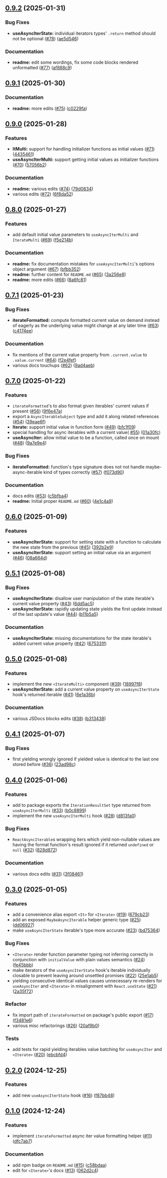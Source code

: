 ## [0.9.2](https://github.com/shtaif/react-async-iterators/compare/v0.9.1...v0.9.2) (2025-01-31)


### Bug Fixes

* **useAsyncIterState:** individual iterators types' `.return` method should not be optional ([#78](https://github.com/shtaif/react-async-iterators/issues/78)) ([ae5d546](https://github.com/shtaif/react-async-iterators/commit/ae5d5460bc8ee0d4f08ddde8b4b02222d68167b4))


### Documentation

* **readme:** edit some wordings, fix some code blocks rendered unformatted ([#77](https://github.com/shtaif/react-async-iterators/issues/77)) ([af888c9](https://github.com/shtaif/react-async-iterators/commit/af888c90273d36fc35ddf4e3a44afecb2391d0e3))

## [0.9.1](https://github.com/shtaif/react-async-iterators/compare/v0.9.0...v0.9.1) (2025-01-30)


### Documentation

* **readme:** more edits ([#75](https://github.com/shtaif/react-async-iterators/issues/75)) ([c0229fa](https://github.com/shtaif/react-async-iterators/commit/c0229fa2274b530ed48efd37163e7fc5af3cb9e4))

## [0.9.0](https://github.com/shtaif/react-async-iterators/compare/v0.8.0...v0.9.0) (2025-01-28)


### Features

* **ItMulti:** support for handling initializer functions as initial values ([#71](https://github.com/shtaif/react-async-iterators/issues/71)) ([4435461](https://github.com/shtaif/react-async-iterators/commit/4435461b664ebac6f6448228d0833e65ea2d3cf4))
* **useAsyncIterMulti:** support getting initial values as initializer functions ([#70](https://github.com/shtaif/react-async-iterators/issues/70)) ([57056b2](https://github.com/shtaif/react-async-iterators/commit/57056b2bc12e2f4a195b00b7514686d2348e5c1e))


### Documentation

* **readme:** various edits ([#74](https://github.com/shtaif/react-async-iterators/issues/74)) ([79d0834](https://github.com/shtaif/react-async-iterators/commit/79d083462efadf8b6393c2730a2cee4e26c47b88))
* various edits ([#72](https://github.com/shtaif/react-async-iterators/issues/72)) ([6f8da52](https://github.com/shtaif/react-async-iterators/commit/6f8da5202df10718300bf714dcf25b085887631e))

## [0.8.0](https://github.com/shtaif/react-async-iterators/compare/v0.7.1...v0.8.0) (2025-01-27)


### Features

* add default initial value parameters to `useAsyncIterMulti` and `IterateMulti` ([#69](https://github.com/shtaif/react-async-iterators/issues/69)) ([f5e214b](https://github.com/shtaif/react-async-iterators/commit/f5e214b1bbf57dfcd90f31fabb3d9f7a674bd12a))


### Documentation

* **readme:** fix documentation mistakes for `useAsyncIterMulti`'s options object argument ([#67](https://github.com/shtaif/react-async-iterators/issues/67)) ([bfbb352](https://github.com/shtaif/react-async-iterators/commit/bfbb352c5fe42f298e830d75340f0e14b44ee373))
* **readme:** further content for `README.md` ([#65](https://github.com/shtaif/react-async-iterators/issues/65)) ([3a256e8](https://github.com/shtaif/react-async-iterators/commit/3a256e8f225f9ede95cad106816055e0b882f7dd))
* **readme:** more edits ([#66](https://github.com/shtaif/react-async-iterators/issues/66)) ([8a6fc81](https://github.com/shtaif/react-async-iterators/commit/8a6fc81399e7a15402fe01dc7d28759a90e38ca7))

## [0.7.1](https://github.com/shtaif/react-async-iterators/compare/v0.7.0...v0.7.1) (2025-01-23)


### Bug Fixes

* **iterateFormatted:** compute formatted current value on demand instead of eagerly as the underlying value might change at any later time ([#63](https://github.com/shtaif/react-async-iterators/issues/63)) ([c4174ee](https://github.com/shtaif/react-async-iterators/commit/c4174ee072052d6cf2546e4921aecf982d84b11c))


### Documentation

* fix mentions of the current value property from `.current.value` to `.value.current` ([#64](https://github.com/shtaif/react-async-iterators/issues/64)) ([f2e4fef](https://github.com/shtaif/react-async-iterators/commit/f2e4feff6d2fe60833a0444c844be8bbc40f5434))
* various docs touchups ([#62](https://github.com/shtaif/react-async-iterators/issues/62)) ([9ad4aeb](https://github.com/shtaif/react-async-iterators/commit/9ad4aeb4c9c73487276eceb76c8c114f0f6f4d84))

## [0.7.0](https://github.com/shtaif/react-async-iterators/compare/v0.6.0...v0.7.0) (2025-01-22)


### Features

* `iterateFormatted`'s to also format given iterables' current values if present ([#56](https://github.com/shtaif/react-async-iterators/issues/56)) ([9f6e47a](https://github.com/shtaif/react-async-iterators/commit/9f6e47ac3bc717eb3f72307893899e57398bd7d7))
* export a `AsyncIterableSubject` type and add it along related references ([#54](https://github.com/shtaif/react-async-iterators/issues/54)) ([39eae6f](https://github.com/shtaif/react-async-iterators/commit/39eae6fe7aa7f595cdb20f640be6de2264170212))
* **Iterate:** support initial value in function form ([#49](https://github.com/shtaif/react-async-iterators/issues/49)) ([bfc1f09](https://github.com/shtaif/react-async-iterators/commit/bfc1f09ba8b68b50dd62ceeb84833b8ccad7265e))
* special handling for async iterables with a current value( [#55](https://github.com/shtaif/react-async-iterators/issues/55)) ([01a30fc](https://github.com/shtaif/react-async-iterators/commit/01a30fce01eb5f0ebd2b9c712ace66efdc89a99b))
* **useAsyncIter:** allow initial value to be a function, called once on mount ([#48](https://github.com/shtaif/react-async-iterators/issues/48)) ([9a7e9e4](https://github.com/shtaif/react-async-iterators/commit/9a7e9e4ab66bccacefc7e47c4f82bee390d22e08))


### Bug Fixes

* **iterateFormatted:** function's type signature does not not handle maybe-async-iterable kind of types correctly ([#57](https://github.com/shtaif/react-async-iterators/issues/57)) ([f073d90](https://github.com/shtaif/react-async-iterators/commit/f073d905ba0e4fd3a1faa0b45204738c405837dc))


### Documentation

* docs edits ([#53](https://github.com/shtaif/react-async-iterators/issues/53)) ([c5bfba4](https://github.com/shtaif/react-async-iterators/commit/c5bfba42c923530ba8eed5b25a5024fa09563013))
* **readme:** Initial proper `README.md` ([#60](https://github.com/shtaif/react-async-iterators/issues/60)) ([4e1c4a9](https://github.com/shtaif/react-async-iterators/commit/4e1c4a97d9222c2600c946004d0e6f2e0d3a28d5))

## [0.6.0](https://github.com/shtaif/react-async-iterators/compare/v0.5.1...v0.6.0) (2025-01-09)


### Features

* **useAsyncIterState:** support for setting state with a function to calculate the new state from the previous ([#45](https://github.com/shtaif/react-async-iterators/issues/45)) ([392b2e9](https://github.com/shtaif/react-async-iterators/commit/392b2e908d8be96bb499aa13efa096d32cf9026f))
* **useAsyncIterState:** support setting an initial value via an argument ([#46](https://github.com/shtaif/react-async-iterators/issues/46)) ([08a664d](https://github.com/shtaif/react-async-iterators/commit/08a664df85cffe76b88601b6e49fb32f98166057))

## [0.5.1](https://github.com/shtaif/react-async-iterators/compare/v0.5.0...v0.5.1) (2025-01-08)


### Bug Fixes

* **useAsyncIterState:** disallow user manipulation of the state iterable's current value property ([#43](https://github.com/shtaif/react-async-iterators/issues/43)) ([6dd5ac5](https://github.com/shtaif/react-async-iterators/commit/6dd5ac5eb852da01e8178b332e0c083ca74bf091))
* **useAsyncIterState:** rapidly updating state yields the first update instead of the last update's value ([#44](https://github.com/shtaif/react-async-iterators/issues/44)) ([b11b5a5](https://github.com/shtaif/react-async-iterators/commit/b11b5a56c1ac3621b58a37fa04902b6bfd20da1a))


### Documentation

* **useAsyncIterState:** missing documentations for the state iterable's added current value property ([#42](https://github.com/shtaif/react-async-iterators/issues/42)) ([675331f](https://github.com/shtaif/react-async-iterators/commit/675331f444189124c55b19e21938f56d1d8343b7))

## [0.5.0](https://github.com/shtaif/react-async-iterators/compare/v0.4.1...v0.5.0) (2025-01-08)


### Features

* implement the new `<IterateMulti>` component ([#39](https://github.com/shtaif/react-async-iterators/issues/39)) ([18997f8](https://github.com/shtaif/react-async-iterators/commit/18997f803dbecbf8cf959891ee1a6698b3f3f8a1))
* **useAsyncIterState:** add a current value property on `useAsyncIterState` hook's returned iterable ([#41](https://github.com/shtaif/react-async-iterators/issues/41)) ([6e1a36b](https://github.com/shtaif/react-async-iterators/commit/6e1a36b090bc5028499b50fe99e9019b0dc1f90c))


### Documentation

* various JSDocs blocks edits ([#38](https://github.com/shtaif/react-async-iterators/issues/38)) ([b313438](https://github.com/shtaif/react-async-iterators/commit/b3134383ebe3d83e596f47a32b4546ca140d3029))

## [0.4.1](https://github.com/shtaif/react-async-iterators/compare/v0.4.0...v0.4.1) (2025-01-07)


### Bug Fixes

* first yielding wrongly ignored if yielded value is identical to the last one stored before ([#36](https://github.com/shtaif/react-async-iterators/issues/36)) ([23ad98c](https://github.com/shtaif/react-async-iterators/commit/23ad98c6240469b3b0ad131be5c9f64e3c8a8d6b))

## [0.4.0](https://github.com/shtaif/react-async-iterators/compare/v0.3.0...v0.4.0) (2025-01-06)


### Features

* add to package exports the `IterationResultSet` type returned from `useAsyncIterMulti` ([#33](https://github.com/shtaif/react-async-iterators/issues/33)) ([b0c8899](https://github.com/shtaif/react-async-iterators/commit/b0c889982948277f9520e02fadb2a3d6c4797855))
* implement the new `useAsyncIterMulti` hook ([#28](https://github.com/shtaif/react-async-iterators/issues/28)) ([d813fa0](https://github.com/shtaif/react-async-iterators/commit/d813fa0afbcccc89ffc1eec414d9c474e0f3f977))


### Bug Fixes

* `ReactAsyncIterable`s wrapping iters which yield non-nullable values are having the format function's result ignored if it returned `undefined` or `null` ([#32](https://github.com/shtaif/react-async-iterators/issues/32)) ([828d872](https://github.com/shtaif/react-async-iterators/commit/828d87239f3d9a634a48d40f615ad77c70e6e02c))


### Documentation

* various docs edits ([#31](https://github.com/shtaif/react-async-iterators/issues/31)) ([3f08461](https://github.com/shtaif/react-async-iterators/commit/3f08461bab91fe5700f41267b772c2f8f149425b))

## [0.3.0](https://github.com/shtaif/react-async-iterators/compare/v0.2.0...v0.3.0) (2025-01-05)


### Features

* add a convenience alias export `<It>` for `<Iterate>` ([#19](https://github.com/shtaif/react-async-iterators/issues/19)) ([679cb23](https://github.com/shtaif/react-async-iterators/commit/679cb23b682d5cc24cc138546cd6e78329ae9542))
* add an exposed `MaybeAsyncIterable` helper generic type ([#25](https://github.com/shtaif/react-async-iterators/issues/25)) ([dd06927](https://github.com/shtaif/react-async-iterators/commit/dd069273489ae9b04cf47e3e885d1ee9073690cb))
* make `useAsyncIterState` iterable's type more accurate ([#23](https://github.com/shtaif/react-async-iterators/issues/23)) ([bd75364](https://github.com/shtaif/react-async-iterators/commit/bd75364ebd4a4127b0d1dd774b020a5e71791246))


### Bug Fixes

* `<Iterate>` render function parameter typing not inferring correctly in conjunction with `initialValue` with plain values semantics ([#24](https://github.com/shtaif/react-async-iterators/issues/24)) ([fe45bbb](https://github.com/shtaif/react-async-iterators/commit/fe45bbb452670b86c396375c21755f2e16f6385d))
* make iterators of the `useAsyncIterState` hook's iterable individually closable to prevent leaving around unsettled promises ([#22](https://github.com/shtaif/react-async-iterators/issues/22)) ([25e1ab5](https://github.com/shtaif/react-async-iterators/commit/25e1ab5b93211e5b87f562e92f4560f2d4159d0c))
* yielding consecutive identical values causes unnecessary re-renders for `useAsyncIter` and `<Iterate>` in misalignment with `React.useState` ([#21](https://github.com/shtaif/react-async-iterators/issues/21)) ([2a35f72](https://github.com/shtaif/react-async-iterators/commit/2a35f728062c2e70dda3d9510f8a9fa9c20987d5))


### Refactor

* fix import path of `iterateFormatted` on package's public export ([#17](https://github.com/shtaif/react-async-iterators/issues/17)) ([f3481e6](https://github.com/shtaif/react-async-iterators/commit/f3481e6d1373324bd0e73d809b27d0c6ac4e00dd))
* various misc refactorings ([#26](https://github.com/shtaif/react-async-iterators/issues/26)) ([20af9b0](https://github.com/shtaif/react-async-iterators/commit/20af9b0216084988866fbef6e671f8d6bda287f1))


### Tests

* add tests for rapid yielding iterables value batching for `useAsyncIter` and `<Iterate>` ([#20](https://github.com/shtaif/react-async-iterators/issues/20)) ([ebcbfd4](https://github.com/shtaif/react-async-iterators/commit/ebcbfd45ba27d0bd2151bf9e5469a018db24e3dd))

## [0.2.0](https://github.com/shtaif/react-async-iterators/compare/v0.1.0...v0.2.0) (2024-12-25)


### Features

* add new `useAsyncIterState` hook ([#16](https://github.com/shtaif/react-async-iterators/issues/16)) ([f87bb48](https://github.com/shtaif/react-async-iterators/commit/f87bb488c3f3d659e6639b5ed01a20d0f9340aab))

## [0.1.0](https://github.com/shtaif/react-async-iterators/compare/v0.0.1...v0.1.0) (2024-12-24)


### Features

* implement `iterateFormatted` async iter value formatting helper ([#11](https://github.com/shtaif/react-async-iterators/issues/11)) ([dfc7ab7](https://github.com/shtaif/react-async-iterators/commit/dfc7ab7c0f25a6f3b0998a2580c84f4a93a52b35))


### Documentation

* add npm badge on `README.md` ([#15](https://github.com/shtaif/react-async-iterators/issues/15)) ([c58bdaa](https://github.com/shtaif/react-async-iterators/commit/c58bdaa1a3a6be5f45e7d7a4d8fe6be3278e74c0))
* edit for `<Iterate>`'s docs ([#13](https://github.com/shtaif/react-async-iterators/issues/13)) ([062d2c4](https://github.com/shtaif/react-async-iterators/commit/062d2c407a4bf0ffc1698e072cbcecac0ab9e096))
